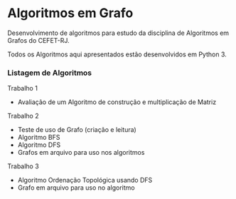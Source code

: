 # Algoritmos em Grafo

Desenvolvimento de algoritmos para estudo da disciplina de Algoritmos em Grafos do CEFET-RJ.

Todos os Algoritmos aqui apresentados estão desenvolvidos em Python 3.

### Listagem de Algoritmos

Trabalho 1
  - Avaliação de um Algoritmo de construção e multiplicação de Matriz

Trabalho 2
  - Teste de uso de Grafo (criação e leitura)
  - Algoritmo BFS
  - Algoritmo DFS
  - Grafos em arquivo para uso nos algoritmos

Trabalho 3
  - Algoritmo Ordenação Topológica usando DFS
  - Grafo em arquivo para uso no algoritmo